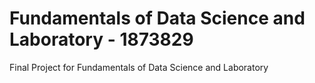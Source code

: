 #  Fundamentals of Data Science and Laboratory - 1873829
Final Project for Fundamentals of Data Science and Laboratory
